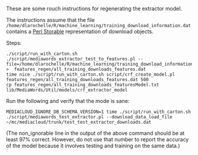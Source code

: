 These are some rouch instructions for regenerating the extractor model.

The instructions assume that the file `/home/dlarochelle/R/machine_learning/training_download_information.dat` contains a [Perl Storable](http://perldoc.perl.org/Storable.html) representation of download objects.

Steps:

```
./script/run_with_carton.sh ./script/mediawords_extractor_test_to_features.pl --file=/home/dlarochelle/R/machine_learning/training_download_information.dat  >  features_regen/all_training_downloads_features.dat
time nice ./script/run_with_carton.sh script/crf_create_model.pl features_regen/all_training_downloads_features.dat 500
cp features_regen/all_training_downloads_featuresModel.txt lib/MediaWords/Util/models/crf_extractor_model
```

Run the following and verify that the mode is sane:
```
MEDIACLOUD_IGNORE_DB_SCHEMA_VERSION=1 time ./script/run_with_carton.sh ./script/mediawords_test_extractor.pl --download_data_load_file  ~/mc/mediacloud/trunk/test_test_extractor_downloads.dat
```

(The non_ignorable line in the output of the above command should be at least 97% correct. However, do not use that number to report the accuracy of the model because it involves testing and training on the same data.)

